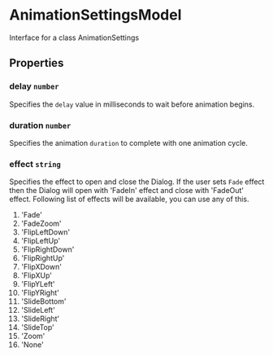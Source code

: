 # AnimationSettingsModel

Interface for a class AnimationSettings

## Properties

### delay `number`

Specifies the `delay` value in milliseconds to wait before animation begins.

### duration `number`

Specifies the animation `duration` to complete with one animation cycle.

### effect `string`

Specifies the effect to open and close the Dialog.
If the user sets `Fade` effect then the Dialog will open with 'FadeIn' effect and close with 'FadeOut' effect.
Following list of effects will be available, you can use any of this.
1. 'Fade'
2. 'FadeZoom'
3. 'FlipLeftDown'
4. 'FlipLeftUp'
5. 'FlipRightDown'
6. 'FlipRightUp'
7. 'FlipXDown'
8. 'FlipXUp'
9. 'FlipYLeft'
10. 'FlipYRight'
11. 'SlideBottom'
12. 'SlideLeft'
13. 'SlideRight'
14. 'SlideTop'
15. 'Zoom'
16. 'None'
